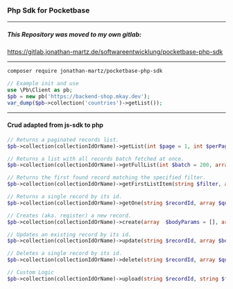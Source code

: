 ### Php Sdk for Pocketbase

***
##### This Repository was moved to my own gitlab:
https://gitlab.jonathan-martz.de/softwareentwicklung/pocketbase-php-sdk
***

``` bash
composer require jonathan-martz/pocketbase-php-sdk
```

``` php
// Example init and use
use \Pb\Client as pb;
$pb = new pb('https://backend-shop.mkay.dev');
var_dump($pb->collection('countries')->getList());
```

***
#### Crud adapted from js-sdk to php

``` php
// Returns a paginated records list.
$pb->collection(collectionIdOrName)->getList(int $page = 1, int $perPage = 30, array $queryParams = []);

// Returns a list with all records batch fetched at once.
$pb->collection(collectionIdOrName)->getFullList(int $batch = 200, array $queryParams = []);

// Returns the first found record matching the specified filter.
$pb->collection(collectionIdOrName)->getFirstListItem(string $filter, array $queryParams = []);

// Returns a single record by its id.
$pb->collection(collectionIdOrName)->getOne(string $recordId, array $queryParams = []);

// Creates (aka. register) a new record.
$pb->collection(collectionIdOrName)->create(array  $bodyParams = [], array $queryParams = []);

// Updates an existing record by its id.
$pb->collection(collectionIdOrName)->update(string $recordId, array $bodyParams = [],array $queryParams = []);

// Deletes a single record by its id.
$pb->collection(collectionIdOrName)->delete(string $recordId, array $queryParams = []);

// Custom Logic
$pb->collection(collectionIdOrName)->upload(string $recordId, string $field, string $filepath);
```
